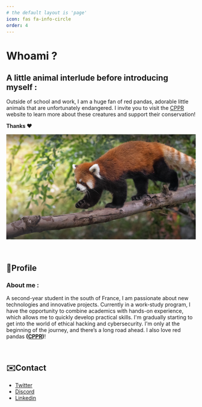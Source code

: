 ```yaml
---
# the default layout is 'page'
icon: fas fa-info-circle
order: 4
---
```


# Whoami ?

## A little animal interlude before introducing myself :
Outside of school and work, I am a huge fan of red pandas, adorable little animals that are unfortunately endangered. I invite you to visit the [CPPR](https://cppr-pandaroux.org/) website to learn more about these creatures and support their conservation!

**Thanks ❤️**

![ImagePandaRoux](/assets/img/about/redpanda.jpg)

<br>

## 👤Profile
### About me :
A second-year student in the south of France, I am passionate about new technologies and innovative projects. Currently in a work-study program, I have the opportunity to combine academics with hands-on experience, which allows me to quickly develop practical skills. I'm gradually starting to get into the world of ethical hacking and cybersecurity. I'm only at the beginning of the journey, and there’s a long road ahead. I also love red pandas **([CPPR](https://cppr-pandaroux.org/))**!

<br>


## ✉️Contact
- [Twitter](https://x.com/loanito2)
- [Discord](https://discordapp.com/users/315152854946021377)
- [Linkedin](https://www.linkedin.com/in/loan-roulph-bb1112301/)
